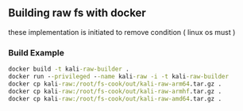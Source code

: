 ## Building raw fs with docker
these implementation is initiated to remove condition ( linux os must )

### Build Example

```cmd
docker build -t kali-raw-builder .
docker run --privileged --name kali-raw -i -t kali-raw-builder
docker cp kali-raw:/root/fs-cook/out/kali-raw-arm64.tar.gz .
docker cp kali-raw:/root/fs-cook/out/kali-raw-armhf.tar.gz .
docker cp kali-raw:/root/fs-cook/out/kali-raw-amd64.tar.gz .
```